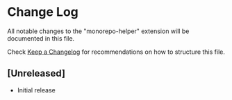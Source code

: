 # Change Log

All notable changes to the "monorepo-helper" extension will be documented in this file.

Check [Keep a Changelog](http://keepachangelog.com/) for recommendations on how to structure this file.

## [Unreleased]

- Initial release